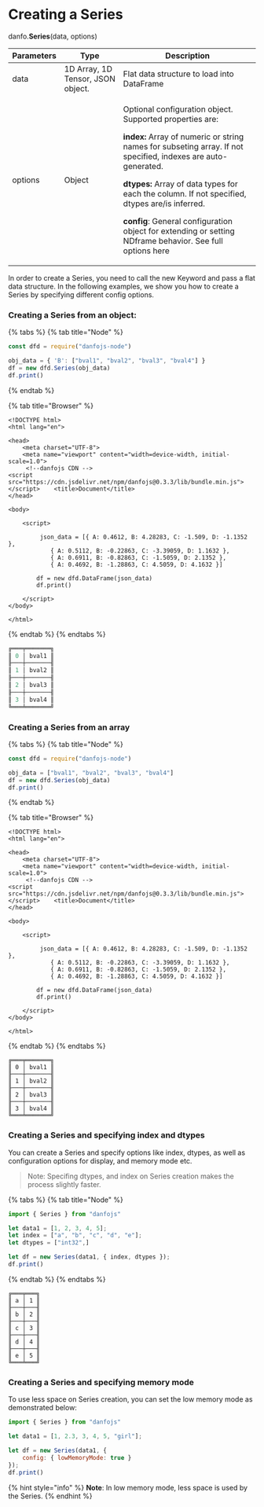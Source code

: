 # Creating a Series

danfo.**Series**(data, options)

| Parameters | Type                              | Description                                                                                                                                                                                                                                                                                                                                                                                                                                                  |
| ---------- | --------------------------------- | ------------------------------------------------------------------------------------------------------------------------------------------------------------------------------------------------------------------------------------------------------------------------------------------------------------------------------------------------------------------------------------------------------------------------------------------------------------ |
| data       | 1D Array, 1D Tensor, JSON object. | Flat data structure to load into DataFrame                                                                                                                                                                                                                                                                                                                                                                                                                   |
| options    | Object                            | <p>Optional configuration object. Supported properties are:<br></p><p><strong>index:</strong> Array of numeric or string names for subseting array. If not specified, indexes are auto-generated.<br></p><p><strong>dtypes:</strong> Array of data types for each the column. If not specified, dtypes are/is inferred.<br></p><p><strong>config</strong>: General configuration object for extending or setting NDframe behavior. See full options here</p> |

In order to create a Series, you need to call the new Keyword and pass a flat data structure. In the following examples, we show you how to create a Series by specifying different config options.

### Creating a Series from an object:

{% tabs %}
{% tab title="Node" %}
```javascript
const dfd = require("danfojs-node")

obj_data = { 'B': ["bval1", "bval2", "bval3", "bval4"] }
df = new dfd.Series(obj_data)
df.print()
```
{% endtab %}

{% tab title="Browser" %}
```markup
<!DOCTYPE html>
<html lang="en">

<head>
    <meta charset="UTF-8">
    <meta name="viewport" content="width=device-width, initial-scale=1.0">
     <!--danfojs CDN -->
<script src="https://cdn.jsdelivr.net/npm/danfojs@0.3.3/lib/bundle.min.js"></script>    <title>Document</title>
</head>

<body>

    <script>

         json_data = [{ A: 0.4612, B: 4.28283, C: -1.509, D: -1.1352 },
            { A: 0.5112, B: -0.22863, C: -3.39059, D: 1.1632 },
            { A: 0.6911, B: -0.82863, C: -1.5059, D: 2.1352 },
            { A: 0.4692, B: -1.28863, C: 4.5059, D: 4.1632 }]

        df = new dfd.DataFrame(json_data)
        df.print()

    </script>
</body>

</html>
```
{% endtab %}
{% endtabs %}

```javascript
╔═══╤═══════╗
║ 0 │ bval1 ║
╟───┼───────╢
║ 1 │ bval2 ║
╟───┼───────╢
║ 2 │ bval3 ║
╟───┼───────╢
║ 3 │ bval4 ║
╚═══╧═══════╝
```

### Creating a Series from an array

{% tabs %}
{% tab title="Node" %}
```javascript
const dfd = require("danfojs-node")

obj_data = ["bval1", "bval2", "bval3", "bval4"]
df = new dfd.Series(obj_data)
df.print()
```
{% endtab %}

{% tab title="Browser" %}
```markup
<!DOCTYPE html>
<html lang="en">

<head>
    <meta charset="UTF-8">
    <meta name="viewport" content="width=device-width, initial-scale=1.0">
     <!--danfojs CDN -->
<script src="https://cdn.jsdelivr.net/npm/danfojs@0.3.3/lib/bundle.min.js"></script>    <title>Document</title>
</head>

<body>

    <script>

         json_data = [{ A: 0.4612, B: 4.28283, C: -1.509, D: -1.1352 },
            { A: 0.5112, B: -0.22863, C: -3.39059, D: 1.1632 },
            { A: 0.6911, B: -0.82863, C: -1.5059, D: 2.1352 },
            { A: 0.4692, B: -1.28863, C: 4.5059, D: 4.1632 }]

        df = new dfd.DataFrame(json_data)
        df.print()

    </script>
</body>

</html>
```
{% endtab %}
{% endtabs %}

```
╔═══╤═══════╗
║ 0 │ bval1 ║
╟───┼───────╢
║ 1 │ bval2 ║
╟───┼───────╢
║ 2 │ bval3 ║
╟───┼───────╢
║ 3 │ bval4 ║
╚═══╧═══════╝
```

### Creating a Series and specifying index and dtypes

You can create a Series and specify options like index, dtypes, as well as configuration options for display, and memory mode etc.

> Note: Specifing dtypes, and index on Series creation makes the process slightly faster.

{% tabs %}
{% tab title="Node" %}
```javascript
import { Series } from "danfojs"

let data1 = [1, 2, 3, 4, 5];
let index = ["a", "b", "c", "d", "e"];
let dtypes = ["int32",]

let df = new Series(data1, { index, dtypes });
df.print()
```
{% endtab %}
{% endtabs %}

```
╔═══╤═══╗
║ a │ 1 ║
╟───┼───╢
║ b │ 2 ║
╟───┼───╢
║ c │ 3 ║
╟───┼───╢
║ d │ 4 ║
╟───┼───╢
║ e │ 5 ║
╚═══╧═══╝
```

### Creating a Series and specifying memory mode

To use less space on Series creation, you can set the low memory mode as demonstrated below:

```javascript
import { Series } from "danfojs"

let data1 = [1, 2.3, 3, 4, 5, "girl"];

let df = new Series(data1, {
    config: { lowMemoryMode: true }
});
df.print()
```

{% hint style="info" %}
**Note**: In low memory mode, less space is used by the Series.
{% endhint %}
